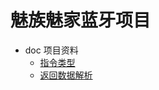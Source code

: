 # 魅族魅家蓝牙项目

* doc 项目资料  
    * [指令类型](./docs/protocol.md)
    * [返回数据解析](./docs/parse_return_data.md)